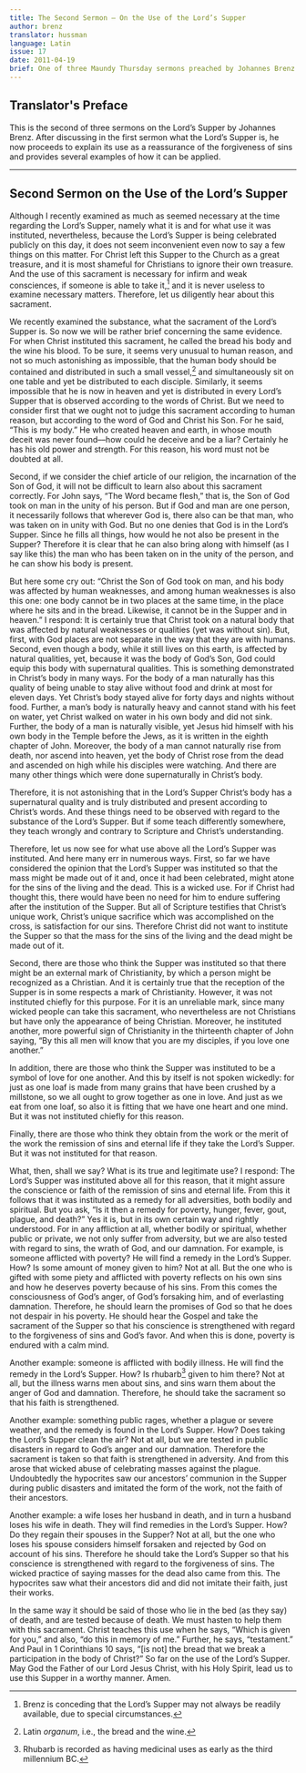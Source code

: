 ```yaml
---
title: The Second Sermon – On the Use of the Lord’s Supper
author: brenz
translator: hussman
language: Latin
issue: 17
date: 2011-04-19 
brief: One of three Maundy Thursday sermons preached by Johannes Brenz.
---
```


## Translator's Preface

This is the second of three sermons on the Lord’s Supper by Johannes Brenz. After discussing in the first sermon what the Lord’s Supper is, he now proceeds to explain its use as a reassurance of the forgiveness of sins and provides several examples of how it can be applied.

---

## Second Sermon on the Use of the Lord’s Supper
      
Although I recently examined as much as seemed necessary at the time regarding the Lord’s Supper, namely what it is and for what use it was instituted, nevertheless, because the Lord’s Supper is being celebrated publicly on this day, it does not seem inconvenient even now to say a few things on this matter. For Christ left this Supper to the Church as a great treasure, and it is most shameful for Christians to ignore their own treasure. And the use of this sacrament is necessary for infirm and weak consciences, if someone is able to take it,[^1] and it is never useless to examine necessary matters. Therefore, let us diligently hear about this sacrament.

We recently examined the substance, what the sacrament of the Lord’s Supper is. So now we will be rather brief concerning the same evidence. For when Christ instituted this sacrament, he called the bread his body and the wine his blood. To be sure, it seems very unusual to human reason, and not so much astonishing as impossible, that the human body should be contained and distributed in such a small vessel,[^2] and simultaneously sit on one table and yet be distributed to each disciple. Similarly, it seems impossible that he is now in heaven and yet is distributed in every Lord’s Supper that is observed according to the words of Christ. But we need to consider first that we ought not to judge this sacrament according to human reason, but according to the word of God and Christ his Son. For he said, “This is my body.” He who created heaven and earth, in whose mouth deceit was never found––how could he deceive and be a liar? Certainly he has his old power and strength. For this reason, his word must not be doubted at all. 

Second, if we consider the chief article of our religion, the incarnation of the Son of God, it will not be difficult to learn also about this sacrament correctly. For John says, “The Word became flesh,” that is, the Son of God took on man in the unity of his person. But if God and man are one person, it necessarily follows that wherever God is, there also can be that man, who was taken on in unity with God. But no one denies that God is in the Lord’s Supper. Since he fills all things, how would he not also be present in the Supper? Therefore it is clear that he can also bring along with himself (as I say like this) the man who has been taken on in the unity of the person, and he can show his body is present. 

But here some cry out: “Christ the Son of God took on man, and his body was affected by human weaknesses, and among human weaknesses is also this one: one body cannot be in two places at the same time, in the place where he sits and in the bread. Likewise, it cannot be in the Supper and in heaven.” I respond: It is certainly true that Christ took on a natural body that was affected by natural weaknesses or qualities (yet was without sin). But, first, with God places are not separate in the way that they are with humans. Second, even though a body, while it still lives on this earth, is affected by natural qualities, yet, because it was the body of God’s Son, God could equip this body with supernatural qualities. This is something demonstrated in Christ’s body in many ways. For the body of a man naturally has this quality of being unable to stay alive without food and drink at most for eleven days. Yet Christ’s body stayed alive for forty days and nights without food. Further, a man’s body is naturally heavy and cannot stand with his feet on water, yet Christ walked on water in his own body and did not sink. Further, the body of a man is naturally visible, yet Jesus hid himself with his own body in the Temple before the Jews, as it is written in the eighth chapter of John. Moreover, the body of a man cannot naturally rise from death, nor ascend into heaven, yet the body of Christ rose from the dead and ascended on high while his disciples were watching. And there are many other things which were done supernaturally in Christ’s body. 

Therefore, it is not astonishing that in the Lord’s Supper Christ’s body has a supernatural quality and is truly distributed and present according to Christ’s words. And these things need to be observed with regard to the substance of the Lord’s Supper. But if some teach differently somewhere, they teach wrongly and contrary to Scripture and Christ’s understanding. 

Therefore, let us now see for what use above all the Lord’s Supper was instituted. And here many err in numerous ways. First, so far we have considered the opinion that the Lord’s Supper was instituted so that the mass might be made out of it and, once it had been celebrated, might atone for the sins of the living and the dead. This is a wicked use. For if Christ had thought this, there would have been no need for him to endure suffering after the institution of the Supper. But all of Scripture testifies that Christ’s unique work, Christ’s unique sacrifice which was accomplished on the cross, is satisfaction for our sins. Therefore Christ did not want to institute the Supper so that the mass for the sins of the living and the dead might be made out of it. 

Second, there are those who think the Supper was instituted so that there might be an external mark of Christianity, by which a person might be recognized as a Christian. And it is certainly true that the reception of the Supper is in some respects a mark of Christianity. However, it was not instituted chiefly for this purpose. For it is an unreliable mark, since many wicked people can take this sacrament, who nevertheless are not Christians but have only the appearance of being Christian. Moreover, he instituted another, more powerful sign of Christianity in the thirteenth chapter of John saying, “By this all men will know that you are my disciples, if you love one another.” 

In addition, there are those who think the Supper was instituted to be a symbol of love for one another. And this by itself is not spoken wickedly: for just as one loaf is made from many grains that have been crushed by a millstone, so we all ought to grow together as one in love. And just as we eat from one loaf, so also it is fitting that we have one heart and one mind. But it was not instituted chiefly for this reason. 

Finally, there are those who think they obtain from the work or the merit of the work the remission of sins and eternal life if they take the Lord’s Supper. But it was not instituted for that reason. 

What, then, shall we say? What is its true and legitimate use? I respond: The Lord’s Supper was instituted above all for this reason, that it might assure the conscience or faith of the remission of sins and eternal life. From this it follows that it was instituted as a remedy for all adversities, both bodily and spiritual. But you ask, “Is it then a remedy for poverty, hunger, fever, gout, plague, and death?” Yes it is, but in its own certain way and rightly understood. For in any affliction at all, whether bodily or spiritual, whether public or private, we not only suffer from adversity, but we are also tested with regard to sins, the wrath of God, and our damnation. For example, is someone afflicted with poverty? He will find a remedy in the Lord’s Supper. How? Is some amount of money given to him? Not at all. But the one who is gifted with some piety and afflicted with poverty reflects on his own sins and how he deserves poverty because of his sins. From this comes the consciousness of God’s anger, of God’s forsaking him, and of everlasting damnation. Therefore, he should learn the promises of God so that he does not despair in his poverty. He should hear the Gospel and take the sacrament of the Supper so that his conscience is strengthened with regard to the forgiveness of sins and God’s favor. And when this is done, poverty is endured with a calm mind. 

Another example: someone is afflicted with bodily illness. He will find the remedy in the Lord’s Supper. How? Is rhubarb[^3] given to him there? Not at all, but the illness warns men about sins, and sins warn them about the anger of God and damnation. Therefore, he should take the sacrament so that his faith is strengthened. 

Another example: something public rages, whether a plague or severe weather, and the remedy is found in the Lord’s Supper. How? Does taking the Lord’s Supper clean the air? Not at all, but we are tested in public disasters in regard to God’s anger and our damnation. Therefore the sacrament is taken so that faith is strengthened in adversity. And from this arose that wicked abuse of celebrating masses against the plague. Undoubtedly the hypocrites saw our ancestors’ communion in the Supper during public disasters and imitated the form of the work, not the faith of their ancestors. 

Another example: a wife loses her husband in death, and in turn a husband loses his wife in death. They will find remedies in the Lord’s Supper. How? Do they regain their spouses in the Supper? Not at all, but the one who loses his spouse considers himself forsaken and rejected by God on account of his sins. Therefore he should take the Lord’s Supper so that his conscience is strengthened with regard to the forgiveness of sins. The wicked practice of saying masses for the dead also came from this. The hypocrites saw what their ancestors did and did not imitate their faith, just their works. 

In the same way it should be said of those who lie in the bed (as they say) of death, and are tested because of death. We must hasten to help them with this sacrament. Christ teaches this use when he says, “Which is given for you,” and also, “do this in memory of me.” Further, he says, “testament.” And Paul in 1 Corinthians 10 says, “[is not] the bread that we break a participation in the body of Christ?” So far on the use of the Lord’s Supper. May God the Father of our Lord Jesus Christ, with his Holy Spirit, lead us to use this Supper in a worthy manner. Amen.

[^1]: Brenz is conceding that the Lord’s Supper may not always be readily available, due to special circumstances.

[^2]: Latin *organum*, i.e., the bread and the wine.

[^3]: Rhubarb is recorded as having medicinal uses as early as the third millennium BC.